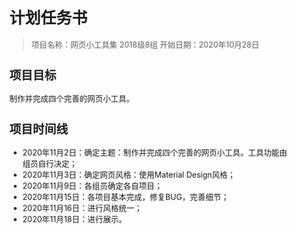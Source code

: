 # 计划任务书

> 项目名称：网页小工具集
> 2018级8组
> 开始日期：2020年10月28日

## 项目目标

制作并完成四个完善的网页小工具。

## 项目时间线

* 2020年11月2日：确定主题：制作并完成四个完善的网页小工具。工具功能由组员自行决定；
* 2020年11月3日：确定网页风格：使用Material Design风格；
* 2020年11月9日：各组员确定各自项目；
* 2020年11月15日：各项目基本完成，修复BUG，完善细节；
* 2020年11月16日：进行风格统一；
* 2020年11月18日：进行展示。